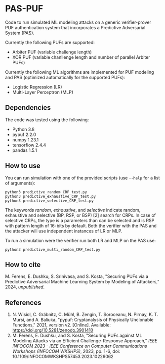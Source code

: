# PAS-PUF

Code to run simulated ML modeling attacks on a generic verifier-prover PUF authentication system that incorporates a Predictive Adversarial System (PAS).

Currently the following PUFs are supported:
 - Arbiter PUF (variable challenge length)
 - XOR PUF (variable chanllenge length and number of parallel Arbiter PUFs)

Currently the following ML algorithms are implemented for PUF modeling and PAS (optimized automatically for the supported PUFs):
 - Logistic Regression (LR)
 - Multi-Layer Perceptron (MLP)

## Dependencies

The code was tested using the following:
 - Python 3.8
 - pypuf 2.2.0
 - numpy 1.23.1
 - tensorflow 2.4.4
 - pandas 1.5.1

## How to use

You can run simulation with one of the provided scripts (use `--help` for a list of arguments):
```
python3 predictive_random_CRP_test.py
python3 predictive_exhaustive_CRP_test.py
python3 predictive_selective_CRP_test.py
```
The keywords *random*, *exhaustive*, and *selective* indicate random, exhaustive and selective (BP, RSP, or BSP) [2] search for CRPs.
In case of selective CRPs, the type is a parameters than can be selected and is RSP with pattern length of 16-bits by default.
Both the verifier with the PAS and the attacker will use independent instances of LR or MLP.

To run a simulation were the verifier run both LR and MLP on the PAS use:
```
python3 predictive_multi_random_CRP_test.py
```

## How to cite

M. Ferens, E. Dushku, S. Srinivasa, and S. Kosta, "Securing PUFs via a Predictive Adversarial Machine Learning System by Modeling of Attackers," 2024, *unpublished*.

## References

1. N. Wisiol, C. Gräbnitz, C. Mühl, B. Zengin, T. Soroceanu, N. Pirnay, K. T. Mursi, and A. Baliuka, "pypuf: Cryptanalysis of Physically Unclonable Functions," 2021, version v2. [Online]. Available: https://doi.org/10.5281/zenodo.3901410
2. M. Ferens, E. Dushku, and S. Kosta, "Securing PUFs against ML Modeling Attacks via an Efficient Challenge-Response Approach," *IEEE INFOCOM 2023 - IEEE Conference on Computer Communications Workshops (INFOCOM WKSHPS)*, 2023, pp. 1-6, doi: 10.1109/INFOCOMWKSHPS57453.2023.10226062
